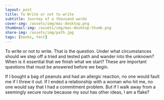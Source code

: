 ```yaml
---
layout: post
title: To Write or not to write
subtitle: Journey of a thousand words
cover-img: /assets/img/mac-desktop.png
thumbnail-img: /assets/img/mac-desktop-thumb.png
share-img: /assets/img/path.jpg
tags: [books, test]
---
```


To write or not to write. That is the question. Under what circumstances should we step off a tried and tested path and wander into the unknown? When is it essential that we finish what we start? These are important questions that must be answered before we begin. 

If I bought a bag of peanuts and had an allergic reaction, no one would fault me if I threw it out. If I ended a relationship with a woman who hit me, no one would say that I had a commitment problem. But if I walk away from a seemingly secure route because my soul has other ideas, I am a flake?
